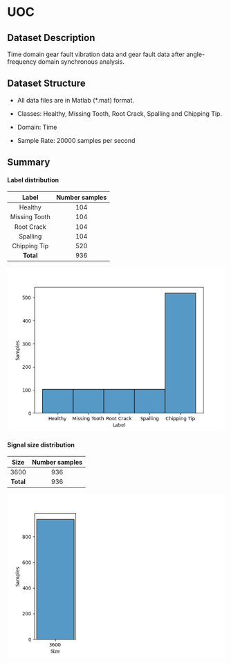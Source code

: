 # UOC

## Dataset Description
Time domain gear fault vibration data and gear fault data after angle-frequency domain synchronous analysis.

## Dataset Structure

- All data files are in Matlab (*.mat) format.

- Classes: Healthy, Missing Tooth, Root Crack, Spalling and Chipping Tip.

- Domain: Time

- Sample Rate: 20000 samples per second

## Summary

#### Label distribution
|       Label          | Number samples |
|:--------------------:|:--------------:|
|   Healthy            |      104       |
|   Missing Tooth      |      104       |
|   Root Crack         |      104       |
|   Spalling           |      104       |
|   Chipping Tip       |      520       |
|      **Total**       |      936       |

![image](../../images/UOC/label_dist.png)


#### Signal size distribution
|   Size    | Number samples |
|:---------:|:--------------:|
|   3600    |      936       |
| **Total** |      936       |

![image](../../images/UOC/signal_size_dist.png)
